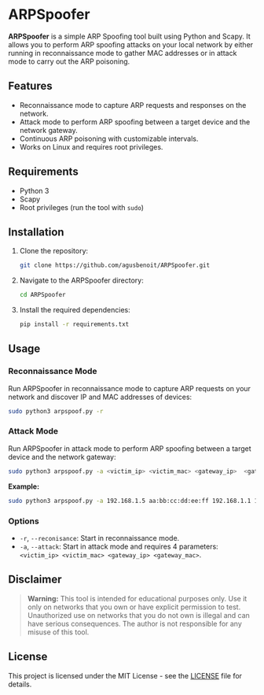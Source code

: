 # ARPSpoofer

**ARPSpoofer** is a simple ARP Spoofing tool built using Python and Scapy. It allows you to perform ARP spoofing attacks on your local network by either running in reconnaissance mode to gather MAC addresses or in attack mode to carry out the ARP poisoning.

## Features
- Reconnaissance mode to capture ARP requests and responses on the network.
- Attack mode to perform ARP spoofing between a target device and the network gateway.
- Continuous ARP poisoning with customizable intervals.
- Works on Linux and requires root privileges.

## Requirements
- Python 3
- Scapy
- Root privileges (run the tool with `sudo`)

## Installation
1. Clone the repository:
   ```bash
   git clone https://github.com/agusbenoit/ARPSpoofer.git
    ```

2. Navigate to the ARPSpoofer directory:
   ```bash
   cd ARPSpoofer
   ```

3. Install the required dependencies:
   ```bash
   pip install -r requirements.txt
   ```

## Usage

### Reconnaissance Mode

Run ARPSpoofer in reconnaissance mode to capture ARP requests on your network and discover IP and MAC addresses of devices:
   ```bash
   sudo python3 arpspoof.py -r
   ```

### Attack Mode

Run ARPSpoofer in attack mode to perform ARP spoofing between a target device and the network gateway:
   ```bash
   sudo python3 arpspoof.py -a <victim_ip> <victim_mac> <gateway_ip>  <gateway_mac>

   ```
**Example:**
   ```bash
   sudo python3 arpspoof.py -a 192.168.1.5 aa:bb:cc:dd:ee:ff 192.168.1.1 11:22:33:44:55:66
   ```

### Options
- `-r`, `--reconisance`: Start in reconnaissance mode.
- `-a`, `--attack`: Start in attack mode and requires 4 parameters: `<victim_ip> <victim_mac> <gateway_ip> <gateway_mac>`.

## Disclaimer
> **Warning:** This tool is intended for educational purposes only. Use it only on networks that you own or have explicit permission to test. Unauthorized use on networks that you do not own is illegal and can have serious consequences. The author is not responsible for any misuse of this tool.

## License
This project is licensed under the MIT License - see the [LICENSE](LICENSE) file for details.
